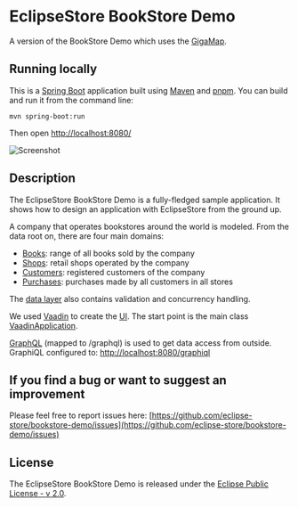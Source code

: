# EclipseStore BookStore Demo

A version of the BookStore Demo which uses the [GigaMap](https://docs.microstream.one/enterprise/gigamap/).

## Running locally

This is a [Spring Boot](https://spring.io/guides/gs/spring-boot/) application built using 
[Maven](https://spring.io/guides/gs/maven/) and [pnpm](https://pnpm.js.org/). 
You can build and run it from the command line:

```
mvn spring-boot:run
```

Then open [http://localhost:8080/](http://localhost:8080/)

![Screenshot](./src/main/resources/META-INF/resources/frontend/images/ui.jpg?raw=true)

## Description

The EclipseStore BookStore Demo is a fully-fledged sample application.
It shows how to design an application with EclipseStore from the ground up.

A company that operates bookstores around the world is modeled.
From the data root on, there are four main domains:

- [Books](./src/main/java/org/eclipse/store/demo/bookstore/data/Books.java): range of all books sold by the company
- [Shops](./src/main/java/org/eclipse/store/demo/bookstore/data/Shops.java): retail shops operated by the company
- [Customers](./src/main/java/org/eclipse/store/demo/bookstore/data/Customers.java): registered customers of the company
- [Purchases](./src/main/java/org/eclipse/store/demo/bookstore/data/Purchases.java): purchases made by all customers in all stores

The [data layer](./src/main/java/org/eclipse/store/demo/bookstore/data/) also contains validation and concurrency handling. 

We used [Vaadin](https://vaadin.com) to create the [UI](./src/main/java/org/eclipse/store/demo/bookstore/ui/).
The start point is the main class [VaadinApplication](./src/main/java/org/eclipse/store/demo/bookstore/VaadinApplication.java).

[GraphQL](./src/main/java/org/eclipse/store/demo/bookstore/graphql/) (mapped to /graphql) is used to get data access from outside. GraphiQL configured to: [http://localhost:8080/graphiql](http://localhost:8080/voyager) 


## If you find a bug or want to suggest an improvement

Please feel free to report issues here: 
[https://github.com/eclipse-store/bookstore-demo/issues](https://github.com/eclipse-store/bookstore-demo/issues)

## License

The EclipseStore BookStore Demo is released under the [Eclipse Public License - v 2.0](LICENSE).




